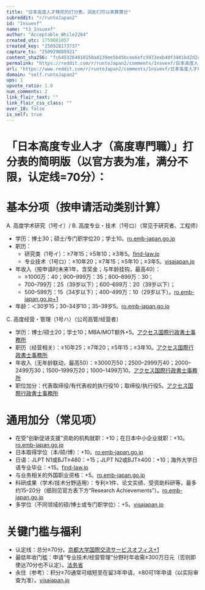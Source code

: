 ```yaml
---
title: "日本高度人才移民的打分表。润友们可以来算算分"
subreddit: "r/runtoJapan2"
id: "1nsuexf"
name: "t3_1nsuexf"
author: "Acceptable_While2284"
created_utc: 1759081057
created_key: "250928173737"
capture_ts: "250929085921"
content_sha256: "fc6453264010158a8139ee5b45bcee6efc5973eeb40f3401bd2d2c5e818261d2"
permalink: "https://reddit.com/r/runtoJapan2/comments/1nsuexf/日本高度人才移民的打分表润友们可以来算算分/"
url: "https://www.reddit.com/r/runtoJapan2/comments/1nsuexf/日本高度人才移民的打分表润友们可以来算算分/"
domain: "self.runtoJapan2"
ups: 1
upvote_ratio: 1.0
num_comments: 2
link_flair_text: ""
link_flair_css_class: ""
over_18: false
is_self: true
---
```


# 「日本高度专业人才（高度専門職）」打分表的简明版（以官方表为准，满分不限，认定线=70分）：

# 基本分项（按申请活动类别计算）

A. 高度学术研究（1号イ）/ B.
高度专业・技术（1号ロ）（常见于研究者、工程师）

- 学历：博士30；硕士/专门职学位20；学士10。[ro.emb-japan.go.jp](https://www.ro.emb-japan.go.jp/files/100500331.pdf)
- 职历：
  - 研究类（1号イ）：≥7年15；≥5年10；≥3年5。[find-law.jp](https://www.find-law.jp/15590984249576?utm_source=chatgpt.com)
  - 专业技术（1号ロ）：≥10年20；≥7年15；≥5年10；≥3年5。[visajapan.jp](https://www.visajapan.jp/koudo_point1?utm_source=chatgpt.com)
- 年收入（按申请时未来1年，含奖金；与年龄挂钩，最高40）：
  - ≥1000万：40；900–999万：35；800–899万：30；
  - 700–799万：25（39岁以下）；600–699万：20（39岁以下）；
  - 500–599万：15（34岁以下）；400–499万：10（29岁以下）。[ro.emb-japan.go.jp+1](https://www.ro.emb-japan.go.jp/files/100500331.pdf)
- 年龄：＜30岁15；30–34岁10；35–39岁5。[ro.emb-japan.go.jp](https://www.ro.emb-japan.go.jp/files/100500331.pdf)

C. 高度经营・管理（1号ハ）（公司高管/经营者）

- 学历：博士/硕士20；学士10；MBA/MOT额外+5。[アクセス国際行政書士事務所](https://access-tokyo.jp/status-of-residence-list/highly-skilled-professional/advanced-business-management/?utm_source=chatgpt.com)
- 职历（经营相关）：≥10年25；≥7年20；≥5年15；≥3年10。[アクセス国際行政書士事務所](https://access-tokyo.jp/status-of-residence-list/highly-skilled-professional/advanced-business-management/?utm_source=chatgpt.com)
- 年收入（无年龄联动，最高50）：≥3000万50；2500–2999万40；2000–2499万30；1500–1999万20；1000–1499万10。[アクセス国際行政書士事務所](https://access-tokyo.jp/status-of-residence-list/highly-skilled-professional/advanced-business-management/?utm_source=chatgpt.com)
- 职位加分：代表取缔役/有代表权的执行役10；取缔役/执行役5。[アクセス国際行政書士事務所](https://access-tokyo.jp/status-of-residence-list/highly-skilled-professional/advanced-business-management/?utm_source=chatgpt.com)

# 通用加分（常见项）

- 在受“创新促进支援”资助的机构就职：+10；在日本中小企业就职：+10。[ro.emb-japan.go.jp](https://www.ro.emb-japan.go.jp/files/100500331.pdf)
- 日本取得学位（本/硕/博）：+10。[ro.emb-japan.go.jp](https://www.ro.emb-japan.go.jp/files/100500331.pdf)
- 日语：JLPT N1或BJT≥480：+15；JLPT
  N2或BJT≥400：+10；海外大学日语专业毕业：+15。[find-law.jp](https://www.find-law.jp/15590984249576?utm_source=chatgpt.com)
- 与业务相关的外国职业资格：+5。[ro.emb-japan.go.jp](https://www.ro.emb-japan.go.jp/files/100500331.pdf)
- 科研成果（学术/技术分野适用）：专利≥1件、论文实绩、受资助科研等，最多约15–20分（细则见官方表下方“Research
  Achievements”）。[ro.emb-japan.go.jp](https://www.ro.emb-japan.go.jp/files/100500331.pdf)
- 多学位（不同领域的硕/博士或专门职学位）：+5。[visajapan.jp](https://www.visajapan.jp/koudo_point1?utm_source=chatgpt.com)

# 关键门槛与福利

- 认定线：总分≥70分。[京都大学国際交流サービスオフィス+1](https://kuiso.oc.kyoto-u.ac.jp/en/visa/for_highly_skilled/)
- 最低年收门槛：申请“专业技术/经营管理”分野时年收需≥300万日元（否则即使达70分也不认定）。[法务省](https://www.moj.go.jp/isa/content/930001657.pdf?utm_source=chatgpt.com)
- 永住（参考）：积分≥70通常可缩短至在留3年申请，≥80可1年申请（以实际审查为准）。[visajapan.jp](https://www.visajapan.jp/koudo_point1?utm_source=chatgpt.com)
